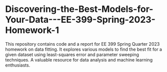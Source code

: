 # Discovering-the-Best-Models-for-Your-Data---EE-399-Spring-2023-Homework-1
This repository contains code and a report for EE 399 Spring Quarter 2023 homework on data fitting. It explores various models to find the best fit for a given dataset using least-squares error and parameter sweeping techniques. A valuable resource for data analysis and machine learning enthusiasts.
